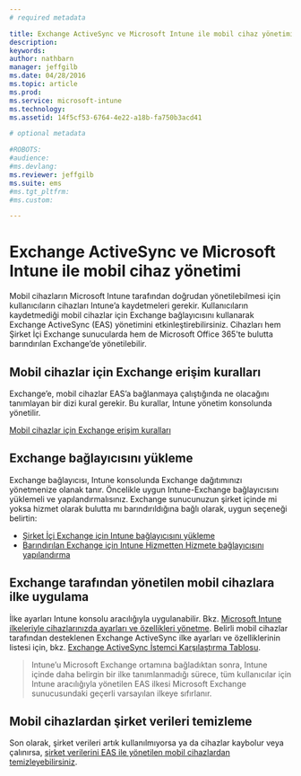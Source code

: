 ```yaml
---
# required metadata

title: Exchange ActiveSync ve Microsoft Intune ile mobil cihaz yönetimi | Microsoft Intune
description:
keywords:
author: nathbarn
manager: jeffgilb
ms.date: 04/28/2016
ms.topic: article
ms.prod:
ms.service: microsoft-intune
ms.technology:
ms.assetid: 14f5cf53-6764-4e22-a18b-fa750b3acd41

# optional metadata

#ROBOTS:
#audience:
#ms.devlang:
ms.reviewer: jeffgilb
ms.suite: ems
#ms.tgt_pltfrm:
#ms.custom:

---
```


# Exchange ActiveSync ve Microsoft Intune ile mobil cihaz yönetimi
Mobil cihazların Microsoft Intune tarafından doğrudan yönetilebilmesi için kullanıcıların cihazları Intune’a kaydetmeleri gerekir. Kullanıcıların kaydetmediği mobil cihazlar için Exchange bağlayıcısını kullanarak Exchange ActiveSync (EAS) yönetimini etkinleştirebilirsiniz. Cihazları hem Şirket İçi Exchange sunucularda hem de Microsoft Office 365'te bulutta barındırılan Exchange’de yönetilebilir.

## Mobil cihazlar için Exchange erişim kuralları ##

Exchange’e, mobil cihazlar EAS’a bağlanmaya çalıştığında ne olacağını tanımlayan bir dizi kural gerekir. Bu kurallar, Intune yönetim konsolunda yönetilir.

[Mobil cihazlar için Exchange erişim kuralları](exchange-access-rules-for-mobile-devices.md)

## Exchange bağlayıcısını yükleme
Exchange bağlayıcısı, Intune konsolunda Exchange dağıtımınızı yönetmenize olanak tanır. Öncelikle uygun Intune-Exchange bağlayıcısını yüklemeli ve yapılandırmalısınız. Exchange sunucunuzun şirket içinde mi yoksa hizmet olarak bulutta mı barındırıldığına bağlı olarak, uygun seçeneği belirtin:

-   [Şirket İçi Exchange için Intune bağlayıcısını yükleme](intune-on-premises-exchange-connector.md)
-   [Barındırılan Exchange için Intune Hizmetten Hizmete bağlayıcısını yapılandırma](intune-service-to-service-exchange-connector.md)

## Exchange tarafından yönetilen mobil cihazlara ilke uygulama
İlke ayarları Intune konsolu aracılığıyla uygulanabilir. Bkz. [Microsoft Intune ilkeleriyle cihazlarınızda ayarları ve özellikleri yönetme](manage-settings-and-features-on-your-devices-with-microsoft-intune-policies.md). Belirli mobil cihazlar tarafından desteklenen Exchange ActiveSync ilke ayarları ve özelliklerinin listesi için, bkz. [Exchange ActiveSync İstemci Karşılaştırma Tablosu](http://go.microsoft.com/fwlink/?LinkId=247270).

> Intune’u Microsoft Exchange ortamına bağladıktan sonra, Intune içinde daha belirgin bir ilke tanımlanmadığı sürece, tüm kullanıcılar için Intune aracılığıyla yönetilen EAS ilkesi Microsoft Exchange sunucusundaki geçerli varsayılan ilkeye sıfırlanır.

## Mobil cihazlardan şirket verileri temizleme
Son olarak, şirket verileri artık kullanılmıyorsa ya da cihazlar kaybolur veya çalınırsa, [şirket verilerini EAS ile yönetilen mobil cihazlardan temizleyebilirsiniz](wipe-for-exchange-managed-mobile-devices.md).


<!--HONumber=May16_HO2-->


